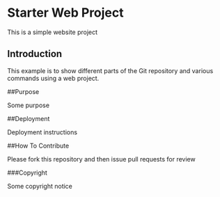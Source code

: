 # Starter Web Project

This is a simple website project

## Introduction

This example is to show different parts of the Git repository and various commands using a web project.

##Purpose

Some purpose

##Deployment

Deployment instructions

##How To Contribute

Please fork this repository and then issue pull requests for review

###Copyright

Some copyright notice
